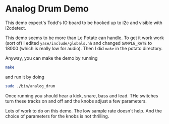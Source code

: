 Analog Drum Demo
===

This demo expect's Todd's IO board to be hooked up to i2c and visible with i2cdetect. 

This demo seems to be more than Le Potate can handle. To get it work work (sort of) I edited `yase/include/globals.hh` and 
changed `SAMPLE_RATE` to 18000 (which is really low for audio). Then I did `make` in the potato directory.

Anyway, you can make the demo by running
```bash
make
```

and run it by doing

```bash
sudo ./bin/analog_drum
```

Once running you should hear a kick, snare, bass and lead. THe switches turn these tracks on and off and the knobs 
adjust a few parameters. 

Lots of work to do on this demo. The low sample rate doesn't help. And the choice of parameters for the knobs is not thrilling.
